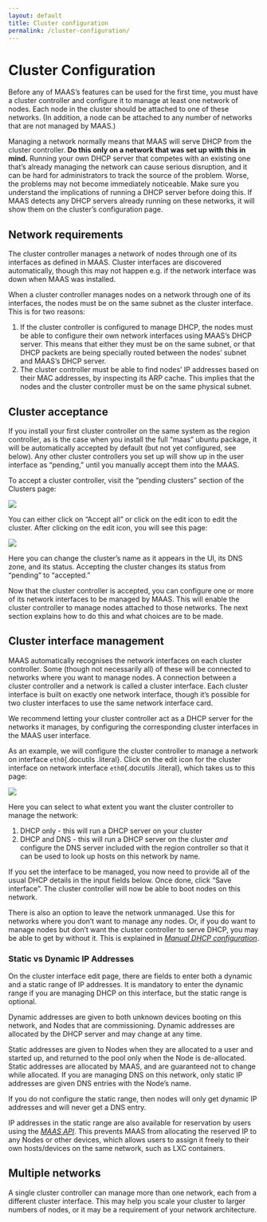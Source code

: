 ```yaml
---
layout: default
title: Cluster configuration
permalink: /cluster-configuration/
---
```

# Cluster Configuration

Before any of MAAS’s features can be used for the first time, you must
have a cluster controller and configure it to manage at least one
network of nodes. Each node in the cluster should be attached to one of
these networks. (In addition, a node can be attached to any number of
networks that are not managed by MAAS.)

Managing a network normally means that MAAS will serve DHCP from the
cluster controller. **Do this only on a network that was set up with
this in mind.** Running your own DHCP server that competes with an
existing one that’s already managing the network can cause serious
disruption, and it can be hard for administrators to track the source of
the problem. Worse, the problems may not become immediately noticeable.
Make sure you understand the implications of running a DHCP server
before doing this. If MAAS detects any DHCP servers already running on
these networks, it will show them on the cluster’s configuration page.

## Network requirements

The cluster controller manages a network of nodes through one of its
interfaces as defined in MAAS. Cluster interfaces are discovered
automatically, though this may not happen e.g. if the network interface
was down when MAAS was installed.

When a cluster controller manages nodes on a network through one of its
interfaces, the nodes must be on the same subnet as the cluster
interface. This is for two reasons:

1.  If the cluster controller is configured to manage DHCP, the nodes
    must be able to configure their own network interfaces using MAAS’s
    DHCP server. This means that either they must be on the same subnet,
    or that DHCP packets are being specially routed between the nodes’
    subnet and MAAS’s DHCP server.
2.  The cluster controller must be able to find nodes’ IP addresses
    based on their MAC addresses, by inspecting its ARP cache. This
    implies that the nodes and the cluster controller must be on the
    same physical subnet.

## Cluster acceptance

If you install your first cluster controller on the same system as the
region controller, as is the case when you install the full “maas”
ubuntu package, it will be automatically accepted by default (but not
yet configured, see below). Any other cluster controllers you set up
will show up in the user interface as “pending,” until you manually
accept them into the MAAS.

To accept a cluster controller, visit the “pending clusters” section of
the Clusters page:

![](./media/cluster-accept.png)

You can either click on “Accept all” or click on the edit icon to edit
the cluster. After clicking on the edit icon, you will see this page:

![](./media/cluster-edit.png)

Here you can change the cluster’s name as it appears in the UI, its DNS
zone, and its status. Accepting the cluster changes its status from
“pending” to “accepted.”

Now that the cluster controller is accepted, you can configure one or
more of its network interfaces to be managed by MAAS. This will enable
the cluster controller to manage nodes attached to those networks. The
next section explains how to do this and what choices are to be made.

## Cluster interface management


MAAS automatically recognises the network interfaces on each cluster
controller. Some (though not necessarily all) of these will be connected
to networks where you want to manage nodes. A connection between a
cluster controller and a network is called a cluster interface. Each
cluster interface is built on exactly one network interface, though it’s
possible for two cluster interfaces to use the same network interface
card.

We recommend letting your cluster controller act as a DHCP server for
the networks it manages, by configuring the corresponding cluster
interfaces in the MAAS user interface.

As an example, we will configure the cluster controller to manage a
network on interface `eth0`{.docutils .literal}. Click on the edit icon
for the cluster interface on network interface `eth0`{.docutils
.literal}, which takes us to this page:

![](./media/cluster-interface-edit.png)

Here you can select to what extent you want the cluster controller to
manage the network:

1.  DHCP only - this will run a DHCP server on your cluster
2.  DHCP and DNS - this will run a DHCP server on the cluster *and*
    configure the DNS server included with the region controller so that
    it can be used to look up hosts on this network by name.

If you set the interface to be managed, you now need to provide all of
the usual DHCP details in the input fields below. Once done, click “Save
interface”. The cluster controller will now be able to boot nodes on
this network.

There is also an option to leave the network unmanaged. Use this for
networks where you don’t want to manage any nodes. Or, if you do want to
manage nodes but don’t want the cluster controller to serve DHCP, you
may be able to get by without it. This is explained in [*Manual DHCP
configuration*](configure.html#manual-dhcp).

### Static vs Dynamic IP Addresses

On the cluster interface edit page, there are fields to enter both a
dynamic and a static range of IP addresses. It is mandatory to enter the
dynamic range if you are managing DHCP on this interface, but the static
range is optional.

Dynamic addresses are given to both unknown devices booting on this
network, and Nodes that are commissioning. Dynamic addresses are
allocated by the DHCP server and may change at any time.

Static addresses are given to Nodes when they are allocated to a user
and started up, and returned to the pool only when the Node is
de-allocated. Static addresses are allocated by MAAS, and are guaranteed
not to change while allocated. If you are managing DNS on this network,
only static IP addresses are given DNS entries with the Node’s name.

If you do not configure the static range, then nodes will only get
dynamic IP addresses and will never get a DNS entry.

IP addresses in the static range are also available for reservation by
users using the [*MAAS API*](api.html). This prevents MAAS from
allocating the reserved IP to any Nodes or other devices, which allows
users to assign it freely to their own hosts/devices on the same
network, such as LXC containers.

## Multiple networks

A single cluster controller can manage more than one network, each from
a different cluster interface. This may help you scale your cluster to
larger numbers of nodes, or it may be a requirement of your network
architecture.

